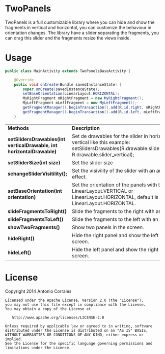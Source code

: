 TwoPanels
=========

 TwoPanels is a full customizable library where you can hide and show the fragments in vertical and horizontal,  you can customize the behaviour  in orientation changes.
The library have a slider separating the fragments, you can drag this slider and the fragments resize the views inside.


Usage
=====

```java
public class MainActivity extends TwoPanelsBaseActivity {

	@Override
	public void onCreate(Bundle savedInstanceState) {
		super.onCreate(savedInstanceState);
		setBaseOrientation(LinearLayout.HORIZONTAL);
		MyRightFragment mRightFragment = new MyRightFragment();
		MyLeftFragment mLeftFragment = new MyLeftFragment();
		getFragmentManager().beginTransaction().add(R.id.right, mRightFragment).commit();
		getFragmentManager().beginTransaction().add(R.id.left, mLeftFragment).commit();
	}
```



<table>
	<tr>
		<td><b>Methods</b></td>
		<td><b>Description</b></td>
	</tr>
	<tr>
		<td><b>setSlidersDrawables(int verticalDrawable, int horizontalDrawable)</b></td>
		<td>Set de drawables for the slider in horizontal and vertical like this example: setSlidersDrawables(R.drawable.slider_horizontal, R.drawable.slider_vertical);</td>
	</tr>
	<tr>
		<td><b>setSliderSize(int size)</b></td>
		<td>Set the slider size</b></td>
	</tr>
	<tr>
		<td><b>schangeSliderVisitility();</b></td>
		<td>Set the visivility of the slider with an animate effect.</td>
	</tr>
	<tr>
		<td><b>setBaseOrientation(int orientation)</b></td>
		<td>Set the orientation of the panels with the values LinearLayout.VERTICAL or LinearLayout.HORIZONTAL, default is LinearLayout.HORIZONTAL.</td>
	</tr>
	<tr>
		<td><b>slideFragmentsToRight()</b></td>
		<td>Slide the fragments to the right with an animation.</td>
	</tr>
	<tr>
		<td><b>slideFragmentsToLeft()</b></td>
		<td>Slide the fragments to the left with an animation.</b></td>
	</tr>
	<tr>
		<td><b>showTwoFragments()</b></td>
		<td>Show two panels in the screen.</td>
	</tr>
	<tr>
		<td><b>hideRight()</b></td>
		<td>Hide the right panel and show the left panel in full screen.
	</td>
	</tr>
	<tr>
		<td><b>hideLeft()</b></td>
		<td>Hide the left panel and show the right panel in full screen.</td>
	</tr>
	
</table>

License
=======

Copyright 2014 Antonio Corrales

    Licensed under the Apache License, Version 2.0 (the "License");
    you may not use this file except in compliance with the License.
    You may obtain a copy of the License at

       http://www.apache.org/licenses/LICENSE-2.0

    Unless required by applicable law or agreed to in writing, software
    distributed under the License is distributed on an "AS IS" BASIS,
    WITHOUT WARRANTIES OR CONDITIONS OF ANY KIND, either express or implied.
    See the License for the specific language governing permissions and
    limitations under the License.


